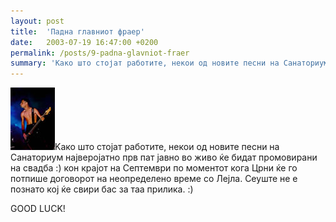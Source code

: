 ```yaml
---
layout: post
title:  'Падна главниот фраер'
date:   2003-07-19 16:47:00 +0200
permalink: /posts/9-padna-glavniot-fraer
summary: 'Kако што стојат работите, некои од новите песни на Санаториум најверојатно прв пат јавно во живо ќе бидат промовирани на свадба :) кон крајот н...'
---
```


<p><img alt="Црни" title="Црни" src="/uploads/attachment/crni.jpg" />Kако што стојат работите, некои од новите песни на Санаториум 
    најверојатно прв пат јавно во живо ќе бидат промовирани на свадба :) кон
     крајот на Септември по моментот кога Црни ќе го потпише договорот на 
    неопределено време со Лејла. Сеуште не е познато кој ќе свири бас за таа
     прилика. :)</p><p>GOOD LUCK!</p>

